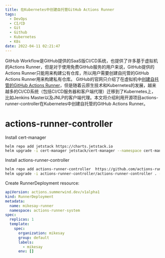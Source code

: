 ```yaml
---
title: 在Kubernetes中创建自托管GitHub Actions Runner
tags:
  - DevOps
  - CI/CD
  - Git
  - Github
  - Kubernetes
  - K8s
date: 2022-04-11 02:21:47
---
```


GitHub Workflow是GitHub提供的SaaS版CI/CD系统，也提供了许多基于虚拟机的Actions Runner，但是对于使用免费GitHub服务的用户来说，GitHub提供的Actions Runner只能用来构建公有仓库，所以用户需要创建自托管的GitHub Actions Runner用来构建私有仓库。 GitHub的官网只介绍了在虚拟机中[创建自托管的GitHub Actions Runner][1]，但是随着云原生技术和Kubernetes的发展，越来越多的CI/CD系统（包括CI/CD服务器和客户端代理）迁移到了Kubernetes上，比如Jenkins Master以及JNLP的客户端代理。本文将介绍利用开源项目actions-runner-controller在Kubernetes中创建自托管的GitHub Actions Runner。
<!-- more -->

# actions-runner-controller


Install cert-manager
```bash
helm repo add jetstack https://charts.jetstack.io
helm upgrade -i cert-manager jetstack/cert-manager --namespace cert-manager --create-namespace --version v1.8.0 --set installCRDs=true
```

Install actions-runner-controller
```bash
helm repo add actions-runner-controller  https://github.com/actions-runner-controller/actions-runner-controller
helm upgrade -i actions-runner-controller/actions-runner-controller . --version 0.17.3 -n actions-runner-system
```

Create RunnerDeployment resource:
```yaml
apiVersion: actions.summerwind.dev/v1alpha1
kind: RunnerDeployment
metadata:
  name: mikesay-runner
  namespace: actions-runner-system
spec:
  replicas: 1
  template:
    spec:
      organization: mikesay
      group: default
      labels:
        - mikesay
      env: []
```

[1]: https://docs.github.com/en/enterprise-cloud@latest/actions/hosting-your-own-runners/adding-self-hosted-runners

